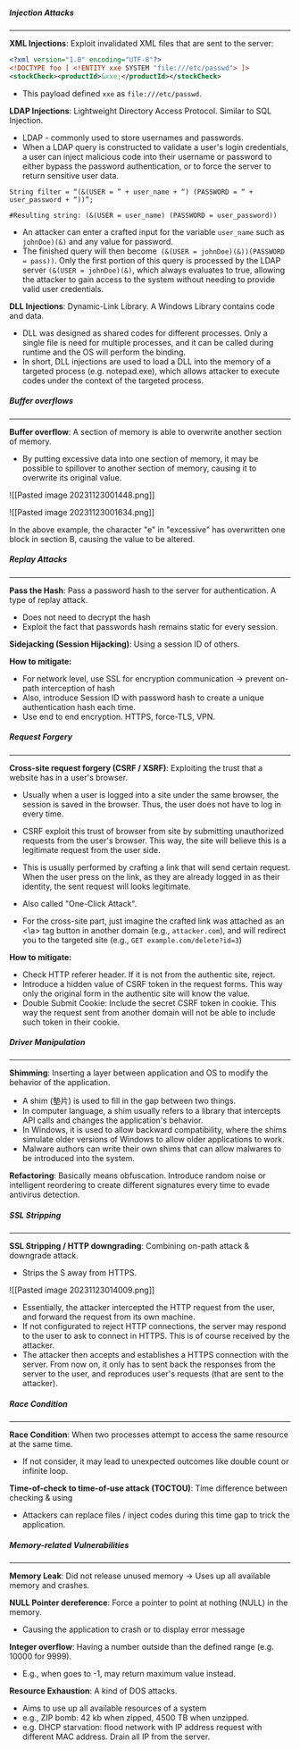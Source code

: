 ##### Injection Attacks
---
**XML Injections**: Exploit invalidated XML files that are sent to the server:
``` XML
<?xml version="1.0" encoding="UTF-8"?> 
<!DOCTYPE foo [ <!ENTITY xxe SYSTEM "file:///etc/passwd"> ]> 
<stockCheck><productId>&xxe;</productId></stockCheck>
```
- This payload defined `xxe` as `file:///etc/passwd`.


**LDAP Injections**: Lightweight Directory Access Protocol. Similar to SQL Injection.
- LDAP - commonly used to store usernames and passwords.
- When a LDAP query is constructed to validate a user's login credentials, a user can inject malicious code into their username or password to either bypass the password authentication, or to force the server to return sensitive user data.

```LDAP
String filter = “(&(USER = ” + user_name + “) (PASSWORD = “ + user_password + “))”;

#Resulting string: (&(USER = user_name) (PASSWORD = user_password))
```
- An attacker can enter a crafted input for the variable `user_name` such as `johnDoe)(&)` and any value for password. 
- The finished query will then become` (&(USER = johnDoe)(&))(PASSWORD = pass))`. Only the first portion of this query is processed by the LDAP server `(&(USER = johnDoe)(&)`, which always evaluates to true, allowing the attacker to gain access to the system without needing to provide valid user credentials.


**DLL Injections**: Dynamic-Link Library. A Windows Library contains code and data.
- DLL was designed as shared codes for different processes. Only a single file is need for multiple processes, and it can be called during runtime and the OS will perform the binding.
- In short, DLL injections are used to load a DLL into the memory of a targeted process (e.g. notepad.exe), which allows attacker to execute codes under the context of the targeted process.


##### Buffer overflows
---
**Buffer overflow**: A section of memory is able to overwrite another section of memory.
- By putting excessive data into one section of memory, it may be possible to spillover to another section of memory, causing it to overwrite its original value.

![[Pasted image 20231123001448.png]]

![[Pasted image 20231123001634.png]]

In the above example, the character "e" in "excessive" has overwritten one block in section B, causing the value to be altered.


##### Replay Attacks
---
**Pass the Hash**: Pass a password hash to the server for authentication. A type of replay attack.
- Does not need to decrypt the hash
- Exploit the fact that passwords hash remains static for every session.


**Sidejacking (Session Hijacking)**: Using a session ID of others.


**How to mitigate:**
- For network level, use SSL for encryption communication -> prevent on-path interception of hash
- Also, introduce Session ID with password hash to create a unique authentication hash each time.
- Use end to end encryption. HTTPS, force-TLS, VPN.


##### Request Forgery
---
**Cross-site request forgery (CSRF / XSRF)**: Exploiting the trust that a website has in a user's browser.

- Usually when a user is logged into a site under the same browser, the session is saved in the browser. Thus, the user does not have to log in every time.
- CSRF exploit this trust of browser from site by submitting unauthorized requests from the user's browser. This way, the site will believe this is a legitimate request from the user side.
- This is usually performed by crafting a link that will send certain request. When the user press on the link, as they are already logged in as their identity, the sent request will looks legitimate.

- Also called "One-Click Attack".

- For the cross-site part, just imagine the crafted link was attached as an <\a> tag button in another domain (e.g., `attacker.com`), and will redirect you to the targeted site (e.g., `GET example.com/delete?id=3`)

**How to mitigate:**
- Check HTTP referer header. If it is not from the authentic site, reject.
- Introduce a hidden value of CSRF token in the request forms. This way only the original form in the authentic site will know the value.
- Double Submit Cookie: Include the secret CSRF token in cookie. This way the request sent from another domain will not be able to include such token in their cookie.

##### Driver Manipulation
---
**Shimming**: Inserting a layer between application and OS to modify the behavior of the application.
- A shim (墊片) is used to fill in the gap between two things.
- In computer language, a shim usually refers to a library that intercepts API calls and changes the application's behavior. 
- In Windows, it is used to allow backward compatibility, where the shims simulate older versions of Windows to allow older applications to work.
- Malware authors can write their own shims that can allow malwares to be introduced into the system.

**Refactoring**: Basically means obfuscation. Introduce random noise or intelligent reordering to create different signatures every time to evade antivirus detection.


##### SSL Stripping
---
**SSL Stripping / HTTP downgrading**: Combining on-path attack & downgrade attack.
- Strips the S away from HTTPS.

![[Pasted image 20231123014009.png]]

- Essentially, the attacker intercepted the HTTP request from the user, and forward the request from its own machine.
- If not configurated to reject HTTP connections, the server may respond to the user to ask to connect in HTTPS. This is of course received by the attacker.
- The attacker then accepts and establishes a HTTPS connection with the server. From now on, it only has to sent back the responses from the server to the user, and reproduces user's requests (that are sent to the attacker).


##### Race Condition
---
**Race Condition**: When two processes attempt to access the same resource at the same time.
- If not consider, it may lead to unexpected outcomes like double count or infinite loop.

**Time-of-check to time-of-use attack (TOCTOU)**: Time difference between checking & using
- Attackers can replace files / inject codes during this time gap to trick the application.


##### Memory-related Vulnerabilities
---
**Memory Leak**: Did not release unused memory -> Uses up all available memory and crashes.

**NULL Pointer dereference**: Force a pointer to point at nothing (NULL) in the memory.
- Causing the application to crash or to display error message

**Integer overflow**: Having a number outside than the defined range (e.g. 10000 for 9999).
- E.g., when goes to -1, may return maximum value instead.

**Resource Exhaustion**: A kind of DOS attacks. 
- Aims to use up all available resources of a system
- e.g., ZIP bomb: 42 kb when zipped, 4500 TB when unzipped.
- e.g. DHCP starvation: flood network with IP address request with different MAC address. Drain all IP from the server.

